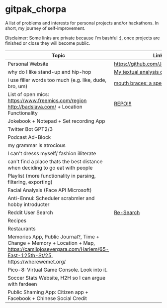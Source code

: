 # gitpak_chorpa
A list of problems and interests for personal projects and/or hackathons. In short, my journey of self-improvement.

Disclaimer: Some links are private because I'm bashful :), once projects are finished or close they will become public. 


| Topic | Link to project/solution |
| --- | --- |
| Personal Website | https://github.com/JasperCheung/jaspercheung.github.io |
| why do I like stand-up and hip-hop | [My textual analysis on comedy and rap](https://github.com/JasperCheung/haha-hiphop) |
| i use filler words too much (e.g. like, dude, bro, um)| [mouth braces: a speech corrector(Personal Project)](https://github.com/JasperCheung/mouth_braces/)| 
| List of open mics: https://www.freemics.com/region http://badslava.com/ + Location Functionality | [REPO!!!](https://github.com/JasperCheung/micsmicsmics) |
| Jokebook + Notepad + Set recording App | |
| Twitter Bot GPT2/3 || 
| Podcast Ad-Block | |
| my grammar is atrocious| |
| I can't dresss myself/ fashion illiterate | | 
| can't find a place thats the best distance when deciding to go eat with people | |
| Playlist (more functionality in parsing, filtering, exporting)||
| Facial Analysis (Face API Microsoft) | |
| Anti-Ennui: Scheduler scrabmler and hobby introducter| |
| Reddit User Search | [Re-Search](https://github.com/JasperCheung/Re-Search) |
| Recipes |  |
| Restaurants | |
| Memories App, Public Journal?, Time + Change + Memory + Location + Map, https://camilojosevergara.com/Harlem/65-East-125th-St/25, https://wherewemet.org/ | |
| Pico-8: Virtual Game Console. Look into it. | | 
| Soccer Stats Website, H2H so I can argue with fardeen | |
| Public Shaming App: Citizen app + Facebook + Chinese Social Credit | |







